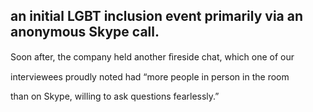## an initial LGBT inclusion event primarily via an anonymous Skype call.

Soon after, the company held another ﬁreside chat, which one of our

interviewees proudly noted had “more people in person in the room

than on Skype, willing to ask questions fearlessly.”